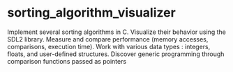 # sorting_algorithm_visualizer
Implement several sorting algorithms in C. Visualize their behavior using the SDL2 library. Measure and compare performance (memory accesses, comparisons, execution time). Work with various data types : integers, floats, and user-defined structures. Discover generic programming through comparison functions passed as pointers
